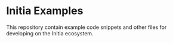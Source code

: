 # Initia Examples

This repository contain example code snippets and other files for developing on the Initia ecosystem.